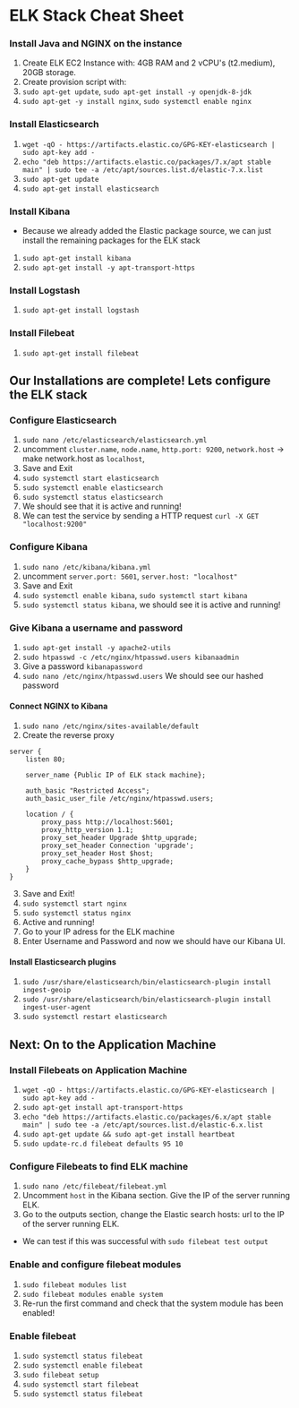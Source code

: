 # ELK Stack Cheat Sheet

### Install Java and NGINX on the instance 

1. Create ELK EC2 Instance with: 4GB RAM and 2 vCPU's (t2.medium), 20GB storage.
2. Create provision script with: 
3. `sudo apt-get update`, `sudo apt-get install -y openjdk-8-jdk`
4. `sudo apt-get -y install nginx`, `sudo systemctl enable nginx`

### Install Elasticsearch

1. `wget -qO - https://artifacts.elastic.co/GPG-KEY-elasticsearch | sudo apt-key add -`
2. `echo "deb https://artifacts.elastic.co/packages/7.x/apt stable main" | sudo tee -a /etc/apt/sources.list.d/elastic-7.x.list`
3. `sudo apt-get update`
4. `sudo apt-get install elasticsearch`

### Install Kibana

- Because we already added the Elastic package source, we can just install the remaining packages for the ELK stack

1. `sudo apt-get install kibana`
2. `sudo apt-get install -y apt-transport-https`

### Install Logstash

1. `sudo apt-get install logstash`

### Install Filebeat

1. `sudo apt-get install filebeat`

## Our Installations are complete! Lets configure the ELK stack

### Configure Elasticsearch

1. `sudo nano /etc/elasticsearch/elasticsearch.yml`
2. uncomment `cluster.name`, `node.name`, `http.port: 9200`, `network.host` -> make network.host as `localhost`, 
3. Save and Exit
4. `sudo systemctl start elasticsearch`
5. `sudo systemctl enable elasticsearch`
6. `sudo systemctl status elasticsearch`
7. We should see that it is active and running!
8. We can test the service by sending a HTTP request `curl -X GET "localhost:9200"`

### Configure Kibana

1. `sudo nano /etc/kibana/kibana.yml`
2. uncomment `server.port: 5601`, `server.host: "localhost"`
3. Save and Exit
4. `sudo systemctl enable kibana`, `sudo systemctl start kibana`
5. `sudo systemctl status kibana`, we should see it is active and running!

### Give Kibana a username and password

1. `sudo apt-get install -y apache2-utils`
2. `sudo htpasswd -c /etc/nginx/htpasswd.users kibanaadmin`
3. Give a password `kibanapassword`
4. `sudo nano /etc/nginx/htpasswd.users` We should see our hashed password

#### Connect NGINX to Kibana

1. `sudo nano /etc/nginx/sites-available/default`
2. Create the reverse proxy 
```
server {
    listen 80;

    server_name {Public IP of ELK stack machine};

    auth_basic "Restricted Access";
    auth_basic_user_file /etc/nginx/htpasswd.users;

    location / {
        proxy_pass http://localhost:5601;
        proxy_http_version 1.1;
        proxy_set_header Upgrade $http_upgrade;
        proxy_set_header Connection 'upgrade';
        proxy_set_header Host $host;
        proxy_cache_bypass $http_upgrade;
    }
}
```
3. Save and Exit!
4. `sudo systemctl start nginx`
5. `sudo systemctl status nginx`
6. Active and running!
7. Go to your IP adress for the ELK machine
8. Enter Username and Password and now we should have our Kibana UI.

#### Install Elasticsearch plugins

1. `sudo /usr/share/elasticsearch/bin/elasticsearch-plugin install ingest-geoip`
2. `sudo /usr/share/elasticsearch/bin/elasticsearch-plugin install ingest-user-agent`
3. `sudo systemctl restart elasticsearch`

## Next: On to the Application Machine

### Install Filebeats on Application Machine

1. `wget -qO - https://artifacts.elastic.co/GPG-KEY-elasticsearch | sudo apt-key add -`
2. `sudo apt-get install apt-transport-https`
3. `echo "deb https://artifacts.elastic.co/packages/6.x/apt stable main" | sudo tee -a /etc/apt/sources.list.d/elastic-6.x.list`
4. `sudo apt-get update && sudo apt-get install heartbeat`
5. `sudo update-rc.d filebeat defaults 95 10`

### Configure Filebeats to find ELK machine

1. `sudo nano /etc/filebeat/filebeat.yml`
2. Uncomment `host` in the Kibana section. Give the IP of the server running ELK.
3. Go to the outputs section, change the Elastic search hosts: url to the IP of the server running ELK.

- We can test if this was successful with `sudo filebeat test output`

### Enable and configure filebeat modules

1. `sudo filebeat modules list`
2. `sudo filebeat modules enable system`
3. Re-run the first command and check that the system module has been enabled!

### Enable filebeat

1. `sudo systemctl status filebeat`
2. `sudo systemctl enable filebeat`
3. `sudo filebeat setup`
4. `sudo systemctl start filebeat`
5. `sudo systemctl status filebeat`